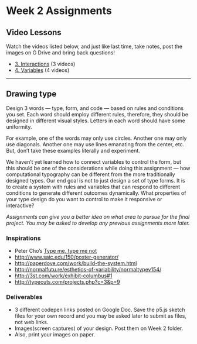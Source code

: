 # Week 2 Assignments

## Video Lessons
Watch the videos listed below, and just like last time, take notes, post the images on G Drive and bring back questions!
  - [3. Interactions](https://www.youtube.com/watch?v=o8dffrZ86gs&list=PLRqwX-V7Uu6by61pbhdvyEpIeymlmnXzD) (3 videos)
  - [4. Variables](https://www.youtube.com/watch?v=B-ycSR3ntik&list=PLRqwX-V7Uu6aFNOgoIMSbSYOkKNTo89uf) (4 videos)

-----

## Drawing type
Design 3 words — type, form, and code — based on rules and conditions you set. Each word should employ different rules, therefore, they should be designed in different visual styles. Letters in each word should have some uniformity.

For example, one of the words may only use circles. Another one may only use diagonals. Another one may use lines emanating from the center, etc. But, don’t take these examples literally and experiment. 

We haven’t yet learned how to connect variables to control the form, but this should be one of the considerations while doing this assignment — how computational typography can be different from the more traditionally designed types. Our end goal is not to just design a set of type forms. It is to create a system with rules and variables that can respond to different conditions to generate different outcomes dynamically. What properties of your type design do you want to control to make it responsive or interactive?

*Assignments can give you a better idea on what area to pursue for the final project. You may be asked to develop any previous assignments more later.*

### Inspirations 
  - Peter Cho’s [Type me, type me not](http://www.typotopo.com/projects.php?id=typemenot)
  - http://www.saic.edu/150/poster-generator/
  - http://paperdove.com/work/build-the-system.html
  - http://normalfutu.re/esthetics-of-variability/normaltypev154/
  - http://3st.com/work/exhibit-columbus#1
  - http://typecuts.com/projects.php?c=3&p=9


### Deliverables
  - 3 different codepen links posted on Google Doc. Save the p5.js sketch files for your own record and you may be asked later to submit as files, not web links.
  - Images(screen captures) of your design. Post them on Week 2 folder.
  - Also, print your images on paper.




